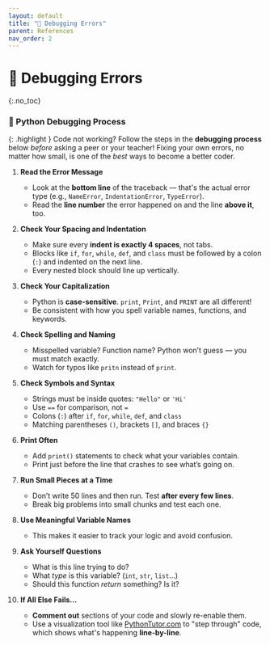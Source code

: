 ```yaml
---
layout: default
title: "🐞 Debugging Errors" 
parent: References
nav_order: 2
---
```


# 🐞 Debugging Errors
{:.no_toc}

### 🐍 Python Debugging Process

{: .highlight } 
Code not working? Follow the steps in the **debugging process** below _before_ asking a peer or your teacher! Fixing your own errors, no matter how small, is one of the _best_ ways to become a better coder. 

1. **Read the Error Message**

   * Look at the **bottom line** of the traceback — that's the actual error type (e.g., `NameError`, `IndentationError`, `TypeError`).
   * Read the **line number** the error happened on and the line **above it**, too.

2. **Check Your Spacing and Indentation**

   * Make sure every **indent is exactly 4 spaces**, not tabs.
   * Blocks like `if`, `for`, `while`, `def`, and `class` must be followed by a colon (`:`) and indented on the next line.
   * Every nested block should line up vertically.

3. **Check Your Capitalization**

   * Python is **case-sensitive**. `print`, `Print`, and `PRINT` are all different!
   * Be consistent with how you spell variable names, functions, and keywords.

4. **Check Spelling and Naming**

   * Misspelled variable? Function name? Python won’t guess — you must match exactly.
   * Watch for typos like `pritn` instead of `print`.

5. **Check Symbols and Syntax**

   * Strings must be inside quotes: `"Hello"` or `'Hi'`
   * Use `==` for comparison, not `=`
   * Colons (`:`) after `if`, `for`, `while`, `def`, and `class`
   * Matching parentheses `()`, brackets `[]`, and braces `{}`

6. **Print Often**

   * Add `print()` statements to check what your variables contain.
   * Print just before the line that crashes to see what’s going on.

7. **Run Small Pieces at a Time**

   * Don’t write 50 lines and then run. Test **after every few lines**.
   * Break big problems into small chunks and test each one.

8. **Use Meaningful Variable Names**

   * This makes it easier to track your logic and avoid confusion.

9. **Ask Yourself Questions**

   * What is this line trying to do?
   * What _type_ is this variable? (`int`, `str`, `list`…)
   * Should this function _return_ something? Is it?

10. **If All Else Fails…**

    * **Comment out** sections of your code and slowly re-enable them.
    * Use a visualization tool like [PythonTutor.com](https://pythontutor.com/python-compiler.html#mode=edit) to "step through" code, which shows what's happening **line-by-line**.


